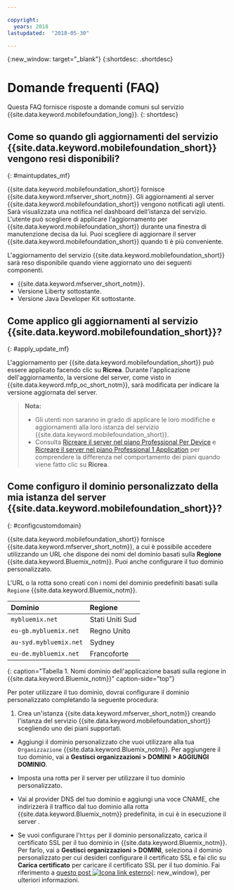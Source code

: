 ```yaml
---

copyright:
  years: 2018
lastupdated:  "2018-05-30"

---
```


{:new_window: target="_blank"}
{:shortdesc: .shortdesc}


# Domande frequenti (FAQ)

Questa FAQ fornisce risposte a domande comuni sul servizio {{site.data.keyword.mobilefoundation_long}}.
{: shortdesc}

## Come so quando gli aggiornamenti del servizio {{site.data.keyword.mobilefoundation_short}} vengono resi disponibili?
{: #maintupdates_mf}

{{site.data.keyword.mobilefoundation_short}} fornisce {{site.data.keyword.mfserver_short_notm}}. Gli aggiornamenti al server {{site.data.keyword.mobilefoundation_short}} vengono notificati agli utenti. Sarà visualizzata una notifica nel dashboard dell'istanza del servizio. L'utente può scegliere di applicare l'aggiornamento per {{site.data.keyword.mobilefoundation_short}} durante una finestra di manutenzione decisa da lui. Puoi scegliere di aggiornare il server {{site.data.keyword.mobilefoundation_short}} quando ti è più conveniente.

L'aggiornamento del servizio {{site.data.keyword.mobilefoundation_short}} sarà reso disponibile quando viene aggiornato uno dei seguenti componenti.

* {{site.data.keyword.mfserver_short_notm}}.
* Versione Liberty sottostante.
* Versione Java Developer Kit sottostante.

## Come applico gli aggiornamenti al servizio {{site.data.keyword.mobilefoundation_short}}?
{: #apply_update_mf}

L'aggiornamento per {{site.data.keyword.mobilefoundation_short}} può essere applicato facendo clic su **Ricrea**.
Durante l'applicazione dell'aggiornamento, la versione del server, come visto in {{site.data.keyword.mfp_oc_short_notm}}, sarà modificata per indicare la versione aggiornata del server.

> **Nota:**
>  * Gli utenti non saranno in grado di applicare le loro modifiche e aggiornamenti alla loro istanza del servizio {{site.data.keyword.mobilefoundation_short}}.
>  * Consulta [Ricreare il server nel piano Professional Per Device](c_using_mfs_p4.html#recreate_mobilefoundation_p5) e [Ricreare il server nel piano Professional 1 Application](c_using_mfs_p2.html#recreate_mobilefoundation_p2) per comprendere la differenza nel comportamento dei piani quando viene fatto clic su **Ricrea**.
>

## Come configuro il dominio personalizzato della mia istanza del server {{site.data.keyword.mobilefoundation_short}}?
{: #configcustomdomain}

{{site.data.keyword.mobilefoundation_short}} fornisce {{site.data.keyword.mfserver_short_notm}}, a cui è possibile accedere utilizzando un URL che dispone dei nomi del dominio basati sulla **Regione** {{site.data.keyword.Bluemix_notm}}. Puoi anche configurare il tuo dominio personalizzato.

L'URL o la rotta sono creati con i nomi del dominio predefiniti basati sulla `Regione` {{site.data.keyword.Bluemix_notm}}.

  |Dominio |  Regione  |    
  |:----- | :----- |    
  |`mybluemix.net` | Stati Uniti Sud |    
  |`eu-gb.mybluemix.net` | Regno Unito  |
  |`au-syd.mybluemix.net` | Sydney  |   
  |`eu-de.mybluemix.net` | Francoforte |   
  {: caption="Tabella 1. Nomi dominio dell'applicazione basati sulla regione in {{site.data.keyword.Bluemix_notm}}" caption-side="top"}

Per poter utilizzare il tuo dominio, dovrai configurare il dominio personalizzato completando la seguente procedura:

1.	Crea un'istanza {{site.data.keyword.mfserver_short_notm}} creando l'istanza del servizio {{site.data.keyword.mobilefoundation_short}} scegliendo uno dei piani supportati.

+ Aggiungi il dominio personalizzato che vuoi utilizzare alla tua `Organizzazione` {{site.data.keyword.Bluemix_notm}}. Per aggiungere il tuo dominio, vai a **Gestisci organizzazioni > DOMINI > AGGIUNGI DOMINIO**.

+ Imposta una rotta per il server <!--container group--> per utilizzare il tuo dominio personalizzato.

+ Vai al provider DNS del tuo dominio e aggiungi una voce CNAME, che indirizzerà il traffico dal tuo dominio alla rotta {{site.data.keyword.Bluemix_notm}} predefinita, in cui è in esecuzione il server <!--container group-->.

+ Se vuoi configurare l'`https` per il dominio personalizzato, carica il certificato SSL per il tuo dominio in {{site.data.keyword.Bluemix_notm}}. Per farlo, vai a **Gestisci organizzazioni > DOMINI**, seleziona il dominio personalizzato per cui desideri configurare il certificato SSL e fai clic su **Carica certificato** per caricare il certificato SSL per il tuo dominio. Fai riferimento a [questo post ![Icona link esterno](../../icons/launch-glyph.svg "Icona link esterno")](https://developer.ibm.com/bluemix/2014/09/28/ssl-certificates-bluemix-custom-domains/){: new_window}, per ulteriori informazioni.

